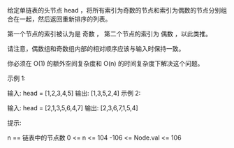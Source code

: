 给定单链表的头节点 head ，将所有索引为奇数的节点和索引为偶数的节点分别组合在一起，然后返回重新排序的列表。

第一个节点的索引被认为是 奇数 ， 第二个节点的索引为 偶数 ，以此类推。

请注意，偶数组和奇数组内部的相对顺序应该与输入时保持一致。

你必须在 O(1) 的额外空间复杂度和 O(n) 的时间复杂度下解决这个问题。

示例 1:

输入: head = [1,2,3,4,5]
输出: [1,3,5,2,4]
示例 2:

输入: head = [2,1,3,5,6,4,7]
输出: [2,3,6,7,1,5,4]

提示:

n == 链表中的节点数
0 <= n <= 104
-106 <= Node.val <= 106
